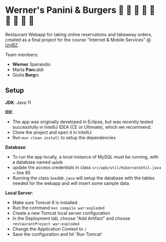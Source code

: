 # Werner's Panini & Burgers :hamburger: :fries: :pizza: :spaghetti: :stew: :sushi: :bento: :ice_cream: :cake:

Restaurant Webapp for taking online reservations and takeaway orders, created as a final project for the course "Internet & Mobile Services" @ [UniBZ](https://www.unibz.it/en/faculties/computer-science/bachelor-computer-science/).

Team members:
- **Werner** Sperandio
- Marta **Pan**caldi
- Giulia **Burg**io

## Setup
**JDK**: Java 11

**IDE**:

- The app was originally developed in Eclipse, but was recently tested successfully in IntelliJ IDEA (CE or Ultimate), which we recommend.
- Clone the project and open it in IntelliJ
- Run `mvn clean install` to setup the dependencies 

**Database**: 

- To run the app locally, a local instance of MySQL must be running, with a database named `wpbdb`
- update the access credentials in class `src/wpb/util/HibernateUtil.java` ~ line 85
- Running the class `SeedDB.java` will setup the database with the tables needed for the webapp and will insert some sample data.

**Local Server**:

- Make sure Tomcat 8 is installed
- Run the command `mvn compile war:exploded`
- Create a new Tomcat local server configuration
- In the Deployment tab, choose "Add Artifact" and choose `restaurantProject war:exploded`
- Change the Application Context to `/`
- Save the configuration and hit 'Run Tomcat'
